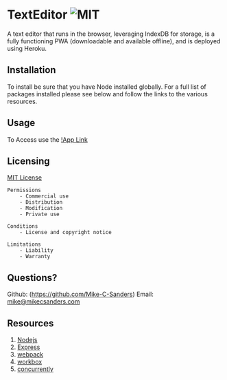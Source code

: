 # TextEditor ![MIT](https://img.shields.io/badge/license-MIT-brightgreen)

A text editor that runs in the browser, leveraging IndexDB for storage, is a fully functioning PWA (downloadable and available offline), and is deployed using Heroku.

## Installation

To install be sure that you have Node installed globally. For a full list of packages installed please see below and follow the links to the various resources.

## Usage

To Access use the [!App Link](https://mikes-text-editor.herokuapp.com/)

## Licensing

[MIT License](https://github.com/git/git-scm.com/blob/main/MIT-LICENSE.txt)

    Permissions
        - Commercial use
        - Distribution
        - Modification
        - Private use

    Conditions
        - License and copyright notice

    Limitations
        - Liability
        - Warranty

## Questions?

Github: (https://github.com/Mike-C-Sanders)
Email: mike@mikecsanders.com

## Resources

1. [Nodejs](https://nodejs.org/en/)
2. [Express](https://expressjs.com/)
3. [webpack](https://webpack.js.org/guides/asset-management/#loading-images)
4. [workbox](https://developers.google.com/web/tools/workbox)
5. [concurrently](https://www.npmjs.com/package/concurrently#usage)